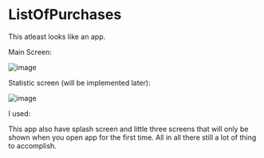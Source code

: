 # ListOfPurchases
This atleast looks like an app.

Main Screen:

![image](https://user-images.githubusercontent.com/112074809/199872071-e2cf6b43-d8b9-471e-86b9-a8e535926a3d.png)

Statistic screen (will be implemented later):

![image](https://user-images.githubusercontent.com/112074809/199872583-224c2ae7-9bdb-41d6-9c30-11c7509525cc.png)


I used:

This app also have splash screen and little three screens that will only be shown when you open app for the first time. All in all there still a lot of thing to accomplish.
